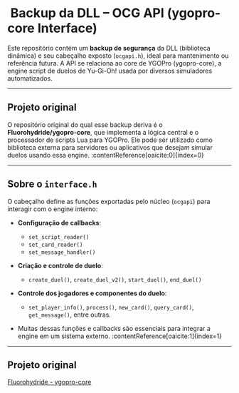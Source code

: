 # ​ Backup da DLL – OCG API (ygopro-core Interface)

Este repositório contém um **backup de segurança** da DLL (biblioteca dinâmica) e seu cabeçalho exposto (`ocgapi.h`), ideal para mantenimento ou referência futura. A API se relaciona ao core de YGOPro (ygopro-core), a engine script de duelos de Yu-Gi-Oh! usada por diversos simuladores automatizados.

---

##  Projeto original

O repositório original do qual esse backup deriva é o **Fluorohydride/ygopro-core**, que implementa a lógica central e o processador de scripts Lua para YGOPro. Ele pode ser utilizado como biblioteca externa para servidores ou aplicativos que desejam simular duelos usando essa engine. :contentReference[oaicite:0]{index=0}

---

##  Sobre o `interface.h`

O cabeçalho define as funções exportadas pelo núcleo (`ocgapi`) para interagir com o engine interno:

- **Configuração de callbacks**:
  - `set_script_reader()`
  - `set_card_reader()`
  - `set_message_handler()`

- **Criação e controle de duelo**:
  - `create_duel()`, `create_duel_v2()`, `start_duel()`, `end_duel()`

- **Controle dos jogadores e componentes do duelo**:
  - `set_player_info()`, `process()`, `new_card()`, `query_card()`, `get_message()`, entre outras.

- Muitas dessas funções e callbacks são essenciais para integrar a engine em um sistema externo. :contentReference[oaicite:1]{index=1}

---

##  Projeto original
[Fluorohydride - ygopro-core](https://github.com/Fluorohydride/ygopro-core)


